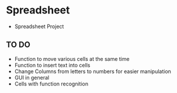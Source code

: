 # Spreadsheet

* Spreadsheet Project
## TO DO
* Function to move various cells at the same time
* Function to insert text into cells
* Change Columns from letters to numbers for easier manipulation
* GUI in general
* Cells with function recognition
